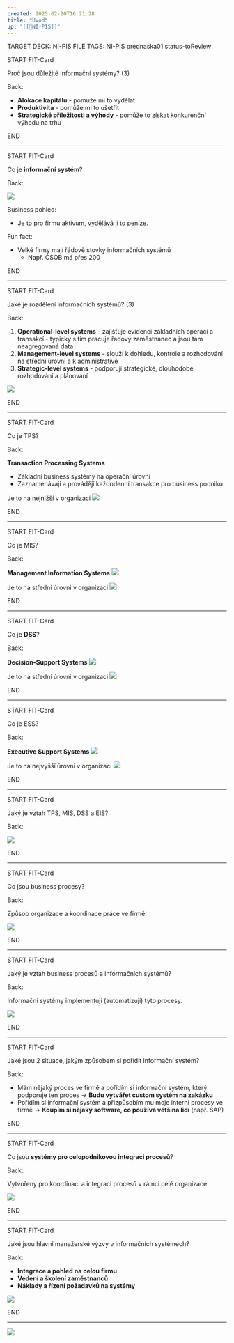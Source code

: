 ```yaml
---
created: 2025-02-20T16:21:28
title: "Úvod"
up: "[[📖NI-PIS]]"
---
```


TARGET DECK: NI-PIS
FILE TAGS: NI-PIS prednaska01 status-toReview


START
FIT-Card

Proč jsou důležité informační systémy? (3)

Back:

- **Alokace kapitálu** - pomuže mi to vydělat
- **Produktivita** - pomůže mi to ušetřit
- **Strategické příležitosti a výhody** - pomůže to získat konkurenční výhodu na trhu

END

---


START
FIT-Card

Co je **informační systém**?

Back:

![](../../Assets/Pasted%20image%2020250220164536.png)

Business pohled:
- Je to pro firmu aktivum, vydělává jí to peníze.

<!-- DetailInfoStart -->
Fun fact:
- Velké firmy mají řádově stovky informačních systémů
	- Např. ČSOB má přes 200
<!-- DetailInfoEnd -->

END

---


START
FIT-Card

Jaké je rozdělení informačních systémů? (3)

Back:

1. **Operational-level systems** - zajišťuje evidenci základních operací a transakcí - typicky s tím pracuje řadový zaměstnanec a jsou tam neagregovaná data
2. **Management-level systems** - slouží k dohledu, kontrole a rozhodování na střední úrovni a k administrativě
3. **Strategic-level systems** - podporují strategické, dlouhodobé rozhodování a plánování

<!-- ImageStart -->
![](../../Assets/Pasted%20image%2020250220165713.png)
<!-- ImageEnd -->


END

---


START
FIT-Card

Co je TPS?

Back:

**Transaction Processing Systems**
- Základní business systémy na operační úrovni
- Zaznamenávají a provádějí každodenní transakce pro business podniku

<!-- DetailInfoStart -->
Je to na nejnižší v organizaci
![](../../Assets/Pasted%20image%2020250220170628.png)
<!-- DetailInfoEnd -->

END

---


START
FIT-Card

Co je MIS?

Back:

**Management Information Systems**
![](../../Assets/Pasted%20image%2020250220170527.png)

<!-- DetailInfoStart -->
Je to na střední úrovni v organizaci
![](../../Assets/Pasted%20image%2020250220170628.png)
<!-- DetailInfoEnd -->


END

---


START
FIT-Card

Co je **DSS**?

Back:

**Decision-Support Systems**
![](../../Assets/Pasted%20image%2020250220170556.png)

<!-- DetailInfoStart -->
Je to na střední úrovni v organizaci
![](../../Assets/Pasted%20image%2020250220170628.png)
<!-- DetailInfoEnd -->

END

---


START
FIT-Card

Co je ESS?

Back:

**Executive Support Systems**
![](../../Assets/Pasted%20image%2020250220170814.png)

<!-- DetailInfoStart -->
Je to na nejvyšší úrovni v organizaci
![](../../Assets/Pasted%20image%2020250220170628.png)
<!-- DetailInfoEnd -->

END

---


START
FIT-Card

Jaký je vztah TPS, MIS, DSS a EIS?

Back:

![](../../Assets/Pasted%20image%2020250220170857.png)

END

---


START
FIT-Card

Co jsou business procesy?

Back:

Způsob organizace a koordinace práce ve firmě.

<!-- ExampleStart -->
![](../../Assets/Pasted%20image%2020250220171141.png)
<!-- ExampleEnd -->


END

---


START
FIT-Card

Jaký je vztah business procesů a informačních systémů?

Back:

Informační systémy implementují (automatizují) tyto procesy.

<!-- ExampleStart -->
![](../../Assets/Pasted%20image%2020250220171834.png)
<!-- ExampleEnd -->

END

---


START
FIT-Card

Jaké jsou 2 situace, jakým způsobem si pořídit informační systém?

Back:

- Mám nějaký proces ve firmě a pořídím si informační systém, který podporuje ten proces -> **Budu vytvářet custom systém na zakázku**
- Pořídím si informační systém a přizpůsobím mu moje interní procesy ve firmě -> **Koupím si nějaký software, co používá většina lidí** (např. SAP)

END

---


START
FIT-Card

Co jsou **systémy pro celopodnikovou integraci procesů**?

Back:

Vytvořeny pro koordinaci a integraci procesů v rámci celé organizace.

<!-- ExampleStart -->
![](../../Assets/Pasted%20image%2020250220172119.png)
<!-- ExampleEnd -->

END

---


START
FIT-Card

Jaké jsou hlavní manažerské výzvy v informačních systémech? 

Back:

- **Integrace a pohled na celou firmu**
- **Vedení a školení zaměstnanců**
- **Náklady a řízení požadavků na systémy**

<!-- DetailInfoStart -->
![](../../Assets/Pasted%20image%2020250220172344.png)
<!-- DetailInfoEnd -->

END

---

![](../../Assets/Pasted%20image%2020250220172514.png)
